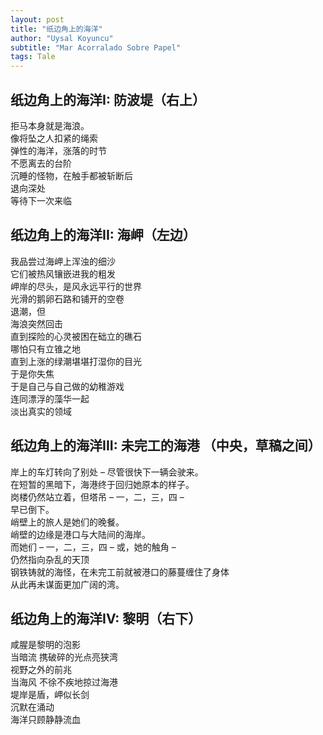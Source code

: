 ```yaml
---
layout: post
title: "纸边角上的海洋"
author: "Uysal Koyuncu"
subtitle: "Mar Acorralado Sobre Papel"
tags: Tale
---
```


## 纸边角上的海洋I: 防波堤（右上）

拒马本身就是海浪。  
像将坠之人扣紧的绳索  
弹性的海洋，涨落的时节  
不愿离去的台阶  
沉睡的怪物，在触手都被斩断后  
退向深处  
等待下一次来临

## 纸边角上的海洋II: 海岬（左边）

我品尝过海岬上浑浊的细沙  
它们被热风镶嵌进我的粗发  
岬岸的尽头，是风永远平行的世界  
光滑的鹅卵石路和铺开的空卷  
退潮，但  
海浪突然回击  
直到探险的心灵被困在础立的礁石  
哪怕只有立锥之地  
直到上涨的绿潮堪堪打湿你的目光  
于是你失焦  
于是自己与自己做的幼稚游戏  
连同漂浮的藻华一起  
淡出真实的领域

## 纸边角上的海洋III: 未完工的海港 （中央，草稿之间）

岸上的车灯转向了别处 – 尽管很快下一辆会驶来。  
在短暂的黑暗下，海港终于回归她原本的样子。  
岗楼仍然站立着，但塔吊 – 一，二，三，四 –  
早已倒下。  
峭壁上的旅人是她们的晚餐。  
峭壁的边缘是港口与大陆间的海岸。  
而她们 – 一，二，三，四 – 或，她的触角 –  
仍然指向杂乱的天顶  
钢铁铸就的海怪，在未完工前就被港口的藤蔓缠住了身体  
从此再未谋面更加广阔的湾。

## 纸边角上的海洋IV: 黎明（右下）

咸腥是黎明的泡影  
当暗流 携破碎的光点亮狭湾  
视野之外的前兆  
当海风 不徐不疾地掠过海港  
堤岸是盾，岬似长剑  
沉默在涌动  
海洋只顾静静流血
